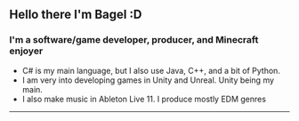 ## Hello there I'm Bagel :D

### I'm a software/game developer, producer, and Minecraft enjoyer
- C# is my main language, but I also use Java, C++, and a bit of Python.
- I am very into developing games in Unity and Unreal. Unity being my main.
- I also make music in Ableton Live 11. I produce mostly EDM genres

---
